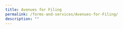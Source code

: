 ```yaml
---
title: Avenues for Filing
permalink: /forms-and-services/Avenues-for-Filing/
description: ""
---
```

